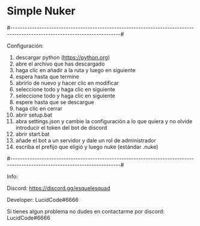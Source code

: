 # Simple Nuker

#---------------------------------------------------------------------------------------------------------------------------#

Configuración:

1. descargar python (https://python.org)
2. abre el archivo que has descargado
3. haga clic en añadir a la ruta y luego en siguiente
4. espera hasta que termine
5. abrirlo de nuevo y hacer clic en modificar
6. seleccione todo y haga clic en siguiente
7. seleccione todo y haga clic en siguiente
8. espere hasta que se descargue
9. haga clic en cerrar
10. abrir setup.bat
11. abra settings.json y cambie la configuración a lo que quiera y no olvide introducir el token del bot de discord
12. abrir start.bat
13. añade el bot a un servidor y dale un rol de administrador
14. escriba el prefijo que eligió y luego nuke (estándar .nuke)

#---------------------------------------------------------------------------------------------------------------------------#

Info:

Discord: https://discord.gg/esquelesquad

Developer: LucidCode#6666

Si tienes algun problema no dudes en contactarme por discord: LucidCode#6666
